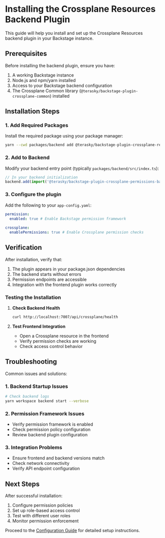 # Installing the Crossplane Resources Backend Plugin

This guide will help you install and set up the Crossplane Resources backend plugin in your Backstage instance.

## Prerequisites

Before installing the backend plugin, ensure you have:

1. A working Backstage instance
2. Node.js and npm/yarn installed
3. Access to your Backstage backend configuration
4. The Crossplane Common library (`@terasky/backstage-plugin-crossplane-common`) installed

## Installation Steps

### 1. Add Required Packages

Install the required package using your package manager:

```bash
yarn --cwd packages/backend add @terasky/backstage-plugin-crossplane-resources-backend
```

### 2. Add to Backend

Modify your backend entry point (typically `packages/backend/src/index.ts`):

```typescript
// In your backend initialization
backend.add(import('@terasky/backstage-plugin-crossplane-permissions-backend'));
```

### 3. Configure the plugin

Add the following to your `app-config.yaml`:

```yaml
permission:
  enabled: true # Enable Backstage permission framework
  
crossplane:
  enablePermissions: true # Enable Crossplane permission checks
```

## Verification

After installation, verify that:

1. The plugin appears in your package.json dependencies
2. The backend starts without errors
3. Permission endpoints are accessible
4. Integration with the frontend plugin works correctly

### Testing the Installation

1. **Check Backend Health**
   ```bash
   curl http://localhost:7007/api/crossplane/health
   ```

2. **Test Frontend Integration**
    - Open a Crossplane resource in the frontend
    - Verify permission checks are working
    - Check access control behavior

## Troubleshooting

Common issues and solutions:

### 1. Backend Startup Issues
```bash
# Check backend logs
yarn workspace backend start --verbose
```

### 2. Permission Framework Issues
- Verify permission framework is enabled
- Check permission policy configuration
- Review backend plugin configuration

### 3. Integration Problems
- Ensure frontend and backend versions match
- Check network connectivity
- Verify API endpoint configuration

## Next Steps

After successful installation:

1. Configure permission policies
2. Set up role-based access control
3. Test with different user roles
4. Monitor permission enforcement

Proceed to the [Configuration Guide](./configure.md) for detailed setup instructions.
